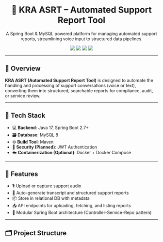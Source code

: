 <h1 align="center">🧾 KRA ASRT – Automated Support Report Tool</h1>

<p align="center">
  A Spring Boot & MySQL powered platform for managing automated support reports, streamlining voice input to structured data pipelines.
</p>

<p align="center">
  <img src="https://img.shields.io/badge/Java-17-007396?style=for-the-badge&logo=java&logoColor=white" />
  <img src="https://img.shields.io/badge/SpringBoot-2.7-brightgreen?style=for-the-badge&logo=spring-boot&logoColor=white" />
  <img src="https://img.shields.io/badge/MySQL-8.0-blue?style=for-the-badge&logo=mysql&logoColor=white" />
  <img src="https://img.shields.io/badge/Maven-Build-orange?style=for-the-badge&logo=apache-maven&logoColor=white" />
</p>

---

## 📌 Overview

**KRA ASRT (Automated Support Report Tool)** is designed to automate the handling and processing of support conversations (voice or text), converting them into structured, searchable reports for compliance, audit, or service review.

---

## 🔧 Tech Stack

- 💻 **Backend**: Java 17, Spring Boot 2.7+
- 🗃️ **Database**: MySQL 8
- ⚙️ **Build Tool**: Maven
- 🔐 **Security (Planned)**: JWT Authentication
- ☁️ **Containerization (Optional)**: Docker + Docker Compose

---

## 🚀 Features

- 🎙️ Upload or capture support audio
- 📄 Auto-generate transcript and structured support reports
- 📦 Store in relational DB with metadata
- 📤 API endpoints for uploading, fetching, and listing reports
- 🧩 Modular Spring Boot architecture (Controller-Service-Repo pattern)

---

## 🗂 Project Structure

